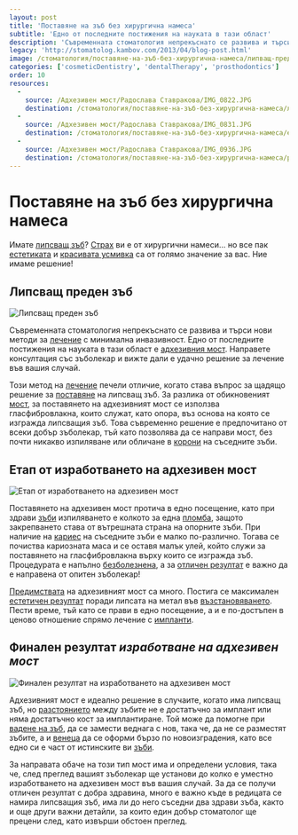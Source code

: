 ```yaml
---
layout: post
title: 'Поставяне на зъб без хирургична намеса'
subtitle: 'Едно от последните постижения на науката в тази област'
description: 'Съвременната стоматология непрекъснато се развива и търси нови методи за лечение с минимална инвазивност. Едно от последните постижения на науката в тази област е адхезивния мост. С този метод може да се коригира и наличието на липсващ зъб. Направете консултация със зъболекар и вижте дали е удачно решение за лечение във вашия случай.'
legacy: 'http://stomatolog.kambov.com/2013/04/blog-post.html'
image: /стоматология/поставяне-на-зъб-без-хирургична-намеса/липващ-преден-зъб.jpg
categories: ['cosmeticDentistry', 'dentalTherapy', 'prosthodontics']
order: 10
resources:
  -
    source: /Адхезивен мост/Радослaва Ставракова/IMG_0822.JPG
    destination: /стоматология/поставяне-на-зъб-без-хирургична-намеса/липващ-преден-зъб.jpg
  -
    source: /Адхезивен мост/Радослaва Ставракова/IMG_0831.JPG
    destination: /стоматология/поставяне-на-зъб-без-хирургична-намеса/eтап-от-изработването-на-адхезивен-мост.jpg
  -
    source: /Адхезивен мост/Радослaва Ставракова/IMG_0936.JPG
    destination: /стоматология/поставяне-на-зъб-без-хирургична-намеса/резултат-адхезивен-мост.jpg
---
```

# Поставяне на зъб без хирургична намеса
Имате [липсващ зъб](../стоматология/възстановяване-на-липсващ-зъб.html "Възстановяване на липсващ зъб")? [Страх](../стоматология/зъболекар-страх-болка.html "Справяне със страх от зъболекар") ви е от хирургични намеси... но все пак [естетиката](../зъболекар/услуги/естетични-пломби.html "Естетична фотополимерна пломба") и [красивата усмивка](../зъболекар/естетична-стоматология.html "Създаване на красива усмивка с пълна промяна на усмивката") са от голямо значение за вас. Ние имаме решение! 

## Липсващ преден зъб
![Липсващ преден зъб](поставяне-на-зъб-без-хирургична-намеса/липващ-преден-зъб.jpg)

Съвременната стоматология непрекъснато се развива и търси нови методи за [лечение](../зъболекар/услуги/лечение-на-коренови-канали.html "Лечение на коренови канали") с минимална инвазивност. Едно от последните постижения на науката в тази област е [адхезивния мост](../стоматология/адхезивен-мост.html "Възстановяване на зъб без хирургична намеса-адхезивен мост"). Направете консултация със зъболекар и вижте дали е удачно решение за лечение във вашия случай.

Този метод на [лечение](../стоматология/как-да-се-справим-с-пародонтозата.html "Лечение на пародонтоза") печели отличие, когато става въпрос за щадящо решение за [поставяне](../зъболекар/услуги/фасети.html "Поставяне на фасети") на липсващ зъб. За разлика от обикновеният [мост](../зъболекар/услуги/коронки-и-мостове.html "Коронки и мост"), за поставянето на адхезивният мост се използва гласфибровлакна, които служат, като опора, въз основа на която се изгражда липсващия зъб. Това съвременно решение е предпочитано от всеки добър зъболекар, тъй като позволява да се направи мост, без почти никакво изпиляване или обличане в [корони](../стоматология/зъбни-коронки.html "Зъбни коронки") на съседните зъби. 

## Етап от изработването на адхезивен мост
![Етап от изработването на адхезивен мост](поставяне-на-зъб-без-хирургична-намеса/eтап-от-изработването-на-адхезивен-мост.jpg)

Поставянето на адхезивен мост протича в едно посещение, като при здрави [зъби](../стоматология/стискане-или-скърцане-на-зъби.html "Стискане или скърцане на зъби") изпиляването е колкото за една [пломба](../стоматология/фотополимерна-пломба.html "Фотополимерна пломба"), защото закрепването става от вътрешната страна на опорните зъби. При наличие на [кариес](../стоматология/малък-кариес.html "Лечение на малък кариес") на съседните зъби е малко по-различно. Тогава се почиства кариозната маса и се оставя малък улей, който служи за поставянето на гласфибровлакна върху които се изгражда зъб. Процедурата е напълно [безболезнена](../стоматология/видове-пломби.html "Безболезнена пломба"), а за [отличен резултат](../зъболекар/услуги/избелване-на-зъби.html "Избелване на зъби с отличен резултат") е важно да е направена от опитен зъболекар!

[Предимствата](../стоматология/избелване-на-зъби-в-домашни-условия.html "Предимства и недостатъци при различните видове избелване на зъбите") на адхезивният мост са много. Постига се максимален [естетичен резултат](../зъболекар/услуги/бондинг.html "Корекция на зъб с бондинг с отличен естетичен резултат") поради липсата на метал във [възстановяването](../стоматология/счупен-зъб.html "Възстановяване на счупен зъб"). Пести време, тъй като се прави в едно посещение, а и е по-достъпен в ценово отношение спрямо лечение с [импланти](../зъболекар/услуги/зъбни-импланти.html "Поставяне на зъбни импланти").

## Финален резултат *изработване на адхезивен мост*
![Финален резултат на изработването на адхезивен мост](поставяне-на-зъб-без-хирургична-намеса/резултат-адхезивен-мост.jpg)

Адхезивният мост е идеално решение в случаите, когато има липсващ зъб, но [разстоянието](../стоматология/разстояние-между-зъбите.html "Затваряне на разстояние между зъбите") между зъбите не е достатъчно за имплант или няма достатъчно кост за имплантиране. Той може да помогне при [вадене на зъб](../зъболекар/услуги/вадене-на-зъб.html "Вадене на зъб"), да се замести веднага с нов, така че, да не се разместят зъбите, а и [венеца](../зъболекар/услуги/лечение-на-венци.html "Лечение на зъби и венци") да се оформи бързо по новоизградения, като все едно си е част от истинските ви [зъби](../стоматология/четка-за-зъби.html "Електрическа или обикновена четка за зъби").

За направата обаче на този тип мост има и определени условия, така че, след преглед вашият зъболекар ще установи до колко е уместно изработването на адхезивен мост във вашия случай. За да се получи отличен резултат с добра здравина, много е важно къде в редицата се намира липсващия зъб, има ли до него съседни два здрави зъба, както и още други важни детайли, за които един добър стоматолог ще прецени след, като извърши обстоен преглед.
